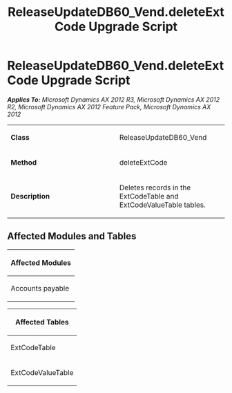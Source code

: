 ﻿---
title: ReleaseUpdateDB60_Vend.deleteExtCode Upgrade Script
TOCTitle: ReleaseUpdateDB60_Vend.deleteExtCode Upgrade Script
ms:assetid: 58852569-5d0d-f99b-6eff-eb4748fc7e6b
ms:mtpsurl: https://msdn.microsoft.com/en-us/library/JJ736239(v=AX.60)
ms:contentKeyID: 49708414
ms.date: 05/18/2015
mtps_version: v=AX.60
---

# ReleaseUpdateDB60\_Vend.deleteExtCode Upgrade Script 


_**Applies To:** Microsoft Dynamics AX 2012 R3, Microsoft Dynamics AX 2012 R2, Microsoft Dynamics AX 2012 Feature Pack, Microsoft Dynamics AX 2012_

<table>
<colgroup>
<col style="width: 50%" />
<col style="width: 50%" />
</colgroup>
<tbody>
<tr class="odd">
<td><p><strong>Class</strong></p></td>
<td><p>ReleaseUpdateDB60_Vend</p></td>
</tr>
<tr class="even">
<td><p><strong>Method</strong></p></td>
<td><p>deleteExtCode</p></td>
</tr>
<tr class="odd">
<td><p><strong>Description</strong></p></td>
<td><p>Deletes records in the ExtCodeTable and ExtCodeValueTable tables.</p></td>
</tr>
</tbody>
</table>


## Affected Modules and Tables

<table>
<colgroup>
<col style="width: 100%" />
</colgroup>
<thead>
<tr class="header">
<th><p>Affected Modules</p></th>
</tr>
</thead>
<tbody>
<tr class="odd">
<td><p>Accounts payable</p></td>
</tr>
</tbody>
</table>


<table>
<colgroup>
<col style="width: 100%" />
</colgroup>
<thead>
<tr class="header">
<th><p>Affected Tables</p></th>
</tr>
</thead>
<tbody>
<tr class="odd">
<td><p>ExtCodeTable</p></td>
</tr>
<tr class="even">
<td><p>ExtCodeValueTable</p></td>
</tr>
</tbody>
</table>

  


